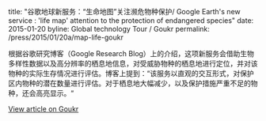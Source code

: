 title: "谷歌地球新服务：“生命地图”关注濒危物种保护/ Google Earth's new service : 'life map' attention to the protection of endangered species"
date: 2015-01-20
byline: Global technology Tour / Goukr
permalink: /press/2015/01/20a/map-life-goukr


根据谷歌研究博客（Google Research Blog）上的介绍，这项新服务会借助生物多样性数据以及高分辨率的栖息地信息，对受威胁物种的栖息地进行定位，并对该物种的实际生存情况进行评估。博客上提到：“该服务以直观的交互形式，对保护区内物种的潜在数量进行评估。对于栖息地大幅减少，以及保护措施严重不足的物种，还会高亮显示。“

[View article on Goukr](http://www.guokr.com/article/439792/)
